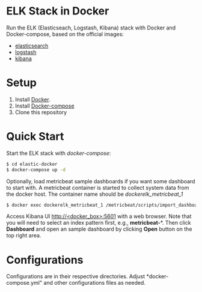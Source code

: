 # ELK Stack in Docker
Run the ELK (Elasticseach, Logstash, Kibana) stack with Docker and Docker-compose, based on the official images:
* [elasticsearch](https://registry.hub.docker.com/_/elasticsearch/)
* [logstash](https://registry.hub.docker.com/_/logstash/)
* [kibana](https://registry.hub.docker.com/_/kibana/)

# Setup
1. Install [Docker](http://docker.io).
2. Install [Docker-compose](http://docs.docker.com/compose/install/)
3. Clone this repository

# Quick Start
Start the ELK stack with *docker-compose*:
```bash
$ cd elastic-docker
$ docker-compose up -d
```

Optionally, load metricbeat sample dashboards if you want some dashboard to start with. A metricbeat container is started to collect system data from the docker host. The container name should be *dockerelk_metricbeat_1* 

```bash
$ docker exec dockerelk_metricbeat_1 /metricbeat/scripts/import_dashboards -es http://elasticsearch:9200
```
Access Kibana UI [http://<docker_box>:5601](http://<docker_box>:5601) with a web browser. Note that you will need to select an index pattern first, e.g., **metricbeat-***. Then click **Dashboard** and open an sample dashboard by clicking **Open** button on the top right area.

# Configurations
Configurations are in their respective directories. Adjust *docker-compose.yml" and other configurations files as needed.
